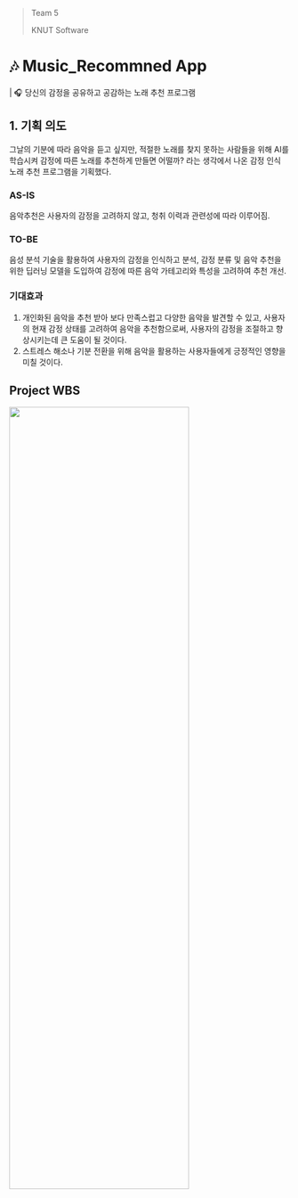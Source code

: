 > Team 5
> 
> KNUT Software

# 🎶 Music_Recommned App
| 🎧 당신의 감정을 공유하고 공감하는 노래 추천 프로그램

## 1. 기획 의도
그날의 기분에 따라 음악을 듣고 싶지만, 적절한 노래를 찾지 못하는 사람들을 위해 
AI를 학습시켜 감정에 따른 노래를 추천하게 만들면 어떨까? 라는 생각에서 나온 감정 인식 노래 추천 프로그램을 기획했다.

### AS-IS
음악추천은 사용자의 감정을 고려하지 않고, 청취 이력과 관련성에 따라 이루어짐.

### TO-BE
음성 분석 기술을 활용하여 사용자의 감정을 인식하고 분석, 감정 분류 및 음악 추천을 위한 딥러닝 모델을 도입하여 감정에 따른 음악 가테고리와 특성을 고려하여 추천 개선.

### 기대효과
1. 개인화된 음악을 추천 받아 보다 만족스럽고 다양한 음악을 발견할 수 있고, 사용자의 현재 감정 상태를 고려하여 음악을 추천함으로써, 사용자의 감정을 조절하고 향상시키는데 큰 도움이 될 것이다.
2. 스트레스 해소나 기분 전환을 위해 음악을 활용하는 사용자들에게 긍정적인 영향을 미칠 것이다.

## Project WBS
<img src="https://github.com/minnnnnn9/music_recommend/assets/84128787/344a10d8-efd3-4be3-aeb7-9fa4bb95926e"  width="80%" height="60%">
